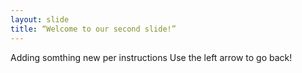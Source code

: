 ```yaml
---
layout: slide
title: “Welcome to our second slide!”
---
```

Adding somthing new per instructions
Use the left arrow to go back!
